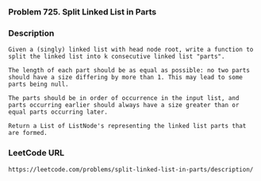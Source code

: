 ### Problem 725. Split Linked List in Parts 
 
### Description
    Given a (singly) linked list with head node root, write a function to split the linked list into k consecutive linked list "parts".
   
    The length of each part should be as equal as possible: no two parts should have a size differing by more than 1. This may lead to some parts being null.
   
    The parts should be in order of occurrence in the input list, and parts occurring earlier should always have a size greater than or equal parts occurring later.
   
    Return a List of ListNode's representing the linked list parts that are formed. 
    
### LeetCode URL
    https://leetcode.com/problems/split-linked-list-in-parts/description/ 